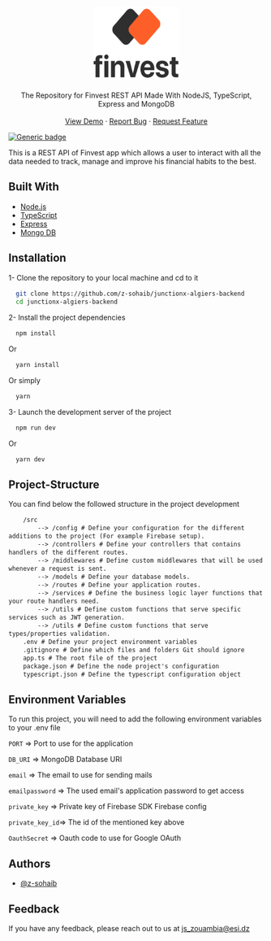 <p align="center">
  <a href="https://github.com/z-sohaib/junctionx-algiers-backend">
    <img src="./assets/logo.png" alt="Logo" width="170" height="140">
  </a>

  <h3 align="center"></h3>

  <p align="center">
The Repository for Finvest REST API Made With NodeJS, TypeScript, Express and MongoDB
    <br />
    <br />
    <a href="https://github.com/z-sohaib/junctionx-algiers-backen">View Demo</a>
    ·
    <a href="https://github.com/z-sohaib/junctionx-algiers-backen/issues">Report Bug</a>
    ·
    <a href="https://github.com/z-sohaib/junctionx-algiers-backen/issues">Request Feature</a>
  </p>
</p>

[![Generic badge](https://img.shields.io/badge/version-0.0.1-green.svg)](https://github.com/z-sohaib/junctionx-algiers-backend/blob/main/package.json)

This is a REST API of Finvest app which allows a user to interact with all the data needed to track, manage and improve his financial habits to the best.

## Built With

- [Node.js](https://nodejs.org/en/)
- [TypeScript](https://www.typescriptlang.org/)
- [Express](https://expressjs.com/)
- [Mongo DB](https://www.mongodb.com/)

## Installation

1- Clone the repository to your local machine and cd to it

```bash
  git clone https://github.com/z-sohaib/junctionx-algiers-backend
  cd junctionx-algiers-backend
```

2- Install the project dependencies

```bash
  npm install
```

Or

```bash
  yarn install
```

Or simply

```bash
  yarn
```

3- Launch the development server of the project

```bash
  npm run dev
```

Or

```bash
  yarn dev
```

## Project-Structure

You can find below the followed structure in the project development

```
    /src
        --> /config # Define your configuration for the different additions to the project (For example Firebase setup).
        --> /controllers # Define your controllers that contains handlers of the different routes.
        --> /middlewares # Define custom middlewares that will be used whenever a request is sent.
        --> /models # Define your database models.
        --> /routes # Define your application routes.
        --> /services # Define the business logic layer functions that your route handlers need.
        --> /utils # Define custom functions that serve specific services such as JWT generation.
        --> /utils # Define custom functions that serve types/properties validation.
    .env # Define your project environment variables
    .gitignore # Define which files and folders Git should ignore
    app.ts # The root file of the project
    package.json # Define the node project's configuration
    typescript.json # Define the typescript configuration object
```

## Environment Variables

To run this project, you will need to add the following environment variables to your .env file

`PORT` => Port to use for the application

`DB_URI` => MongoDB Database URI

`email` => The email to use for sending mails

`emailpassword` => The used email's application password to get access

`private_key` => Private key of Firebase SDK Firebase config

`private_key_id`=> The id of the mentioned key above

`OauthSecret` => Oauth code to use for Google OAuth

## Authors

- [@z-sohaib](https://www.github.com/z-sohaib)

## Feedback

If you have any feedback, please reach out to us at js_zouambia@esi.dz
